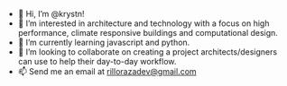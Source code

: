 - 👋 Hi, I’m @krystn!
- 👀 I’m interested in architecture and technology with a focus on high performance, climate responsive buildings and computational design.
- 🌱 I’m currently learning javascript and python.
- 💞️ I’m looking to collaborate on creating a project architects/designers can use to help their day-to-day workflow.
- 📫 Send me an email at rillorazadev@gmail.com
